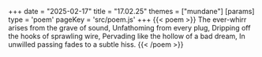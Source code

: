 +++
date = "2025-02-17"
title = "17.02.25"
themes = ["mundane"]
[params]
  type = 'poem'
  pageKey = 'src/poem.js'
+++
{{< poem >}}
The ever-whirr arises from the grave of sound,
Unfathoming from every plug,
Dripping off the hooks of sprawling wire,
Pervading like the hollow of a bad dream,
In unwilled passing fades to a subtle hiss.
{{< /poem >}}